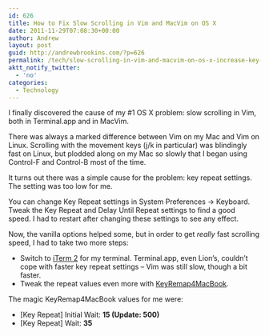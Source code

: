```yaml
---
id: 626
title: How to Fix Slow Scrolling in Vim and MacVim on OS X
date: 2011-11-29T07:08:30+00:00
author: Andrew
layout: post
guid: http://andrewbrookins.com/?p=626
permalink: /tech/slow-scrolling-in-vim-and-macvim-on-os-x-increase-key-repeat-settings/
aktt_notify_twitter:
  - 'no'
categories:
  - Technology
---
```

I finally discovered the cause of my #1 OS X problem: slow scrolling in Vim, both in Terminal.app and in MacVim.

There was always a marked difference between Vim on my Mac and Vim on Linux. Scrolling with the movement keys (j/k in particular) was blindingly fast on Linux, but plodded along on my Mac so slowly that I began using Control-F and Control-B most of the time.

It turns out there was a simple cause for the problem: key repeat settings. The setting was too low for me.

You can change Key Repeat settings in System Preferences -> Keyboard. Tweak the Key Repeat and Delay Until Repeat settings to find a good speed. I had to restart after changing these settings to see any effect.

Now, the vanilla options helped some, but in order to get _really_ fast scrolling speed, I had to take two more steps:

  * Switch to [iTerm 2](http://www.iterm2.com/) for my terminal. Terminal.app, even Lion&#8217;s, couldn&#8217;t cope with faster key repeat settings &#8211; Vim was still slow, though a bit faster.
  * Tweak the repeat values even more with [KeyRemap4MacBook](http://pqrs.org/macosx/keyremap4macbook/).

The magic KeyRemap4MacBook values for me were:

  * [Key Repeat] Initial Wait: **15 (Update: 500)**
  * [Key Repeat] Wait: **35**